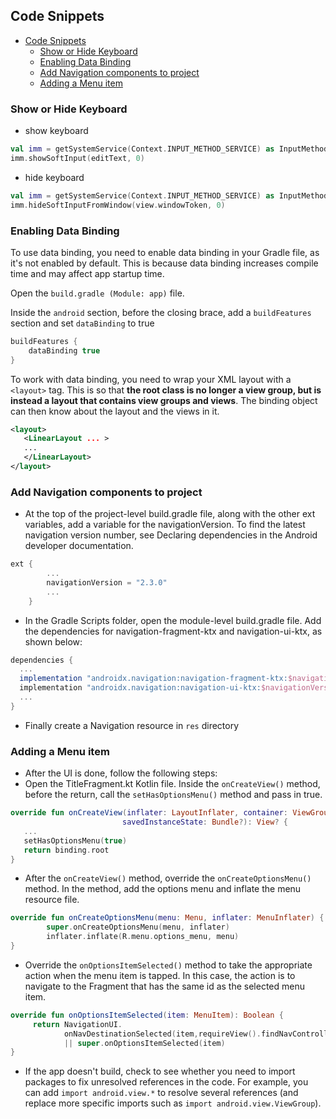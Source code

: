 ## Code Snippets

- [Code Snippets](#code-snippets)
  - [Show or Hide Keyboard](#show-or-hide-keyboard)
  - [Enabling Data Binding](#enabling-data-binding)
  - [Add Navigation components to project](#add-navigation-components-to-project)
  - [Adding a Menu item](#adding-a-menu-item)
### Show or Hide Keyboard
* show keyboard
```kotlin
val imm = getSystemService(Context.INPUT_METHOD_SERVICE) as InputMethodManager
imm.showSoftInput(editText, 0)
```
* hide keyboard
```kotlin
val imm = getSystemService(Context.INPUT_METHOD_SERVICE) as InputMethodManager
imm.hideSoftInputFromWindow(view.windowToken, 0)
```
### Enabling Data Binding
To use data binding, you need to enable data binding in your Gradle file, as it's not enabled by default. This is because data binding increases compile time and may affect app startup time.

Open the `build.gradle (Module: app)` file.

Inside the `android` section, before the closing brace, add a `buildFeatures` section and set `dataBinding` to true
```gradle
buildFeatures {
    dataBinding true
}
```
To work with data binding, you need to wrap your XML layout with a `<layout>` tag. This is so that **the root class is no longer a view group, but is instead a layout that contains view groups and views**. The binding object can then know about the layout and the views in it.
```xml
<layout>
   <LinearLayout ... >
   ...
   </LinearLayout>
</layout>
```

### Add Navigation components to project
* At the top of the project-level build.gradle file, along with the other ext variables, add a variable for the navigationVersion. To find the latest navigation version number, see Declaring dependencies in the Android developer documentation.
```gradle
ext {
        ...
        navigationVersion = "2.3.0"
        ...
    }
```
* In the Gradle Scripts folder, open the module-level build.gradle file. Add the dependencies for navigation-fragment-ktx and navigation-ui-ktx, as shown below:
```gradle
dependencies {
  ...
  implementation "androidx.navigation:navigation-fragment-ktx:$navigationVersion"
  implementation "androidx.navigation:navigation-ui-ktx:$navigationVersion"
  ...
}
```
* Finally create a Navigation resource in `res` directory

### Adding a Menu item
* After the UI is done, follow the following steps:
* Open the TitleFragment.kt Kotlin file. Inside the `onCreateView()` method, before the return, call the `setHasOptionsMenu()` method and pass in true.
```kotlin
override fun onCreateView(inflater: LayoutInflater, container: ViewGroup?,
                         savedInstanceState: Bundle?): View? {
   ...
   setHasOptionsMenu(true)
   return binding.root
}
```

* After the `onCreateView()` method, override the `onCreateOptionsMenu()` method. In the method, add the options menu and inflate the menu resource file.
```kotlin
override fun onCreateOptionsMenu(menu: Menu, inflater: MenuInflater) {
        super.onCreateOptionsMenu(menu, inflater)
        inflater.inflate(R.menu.options_menu, menu)
}
```
* Override the `onOptionsItemSelected()` method to take the appropriate action when the menu item is tapped. In this case, the action is to navigate to the Fragment that has the same id as the selected menu item.
```kotlin
override fun onOptionsItemSelected(item: MenuItem): Boolean {
     return NavigationUI.
            onNavDestinationSelected(item,requireView().findNavController())
            || super.onOptionsItemSelected(item)
}
```
* If the app doesn't build, check to see whether you need to import packages to fix unresolved references in the code. For example, you can add `import android.view.*` to resolve several references (and replace more specific imports such as `import android.view.ViewGroup`).
